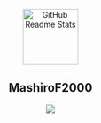 <p align="center">
 <img width="100px" src="https://res.cloudinary.com/anuraghazra/image/upload/v1594908242/logo_ccswme.svg" align="center" alt="GitHub Readme Stats" />
 <h2 align="center">MashiroF2000</h2>
</p>
<p align="center">
 <a href="https://github.com/Mashiro2000">
   <img src="https://github-readme-stats.vercel.app/api?username=Mashiro2000&theme=vue&show_icons=true"/>
 </a>
</p>
